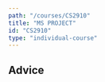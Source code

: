 ```yaml
---
path: "/courses/CS2910"
title: "MS PROJECT"
id: "CS2910"
type: "individual-course"
---
```


## Advice


